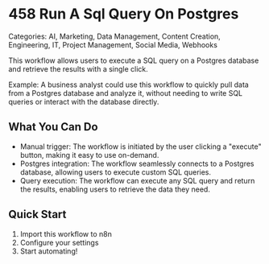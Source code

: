 # 458 Run A Sql Query On Postgres

Categories: AI, Marketing, Data Management, Content Creation, Engineering, IT, Project Management, Social Media, Webhooks

This workflow allows users to execute a SQL query on a Postgres database and retrieve the results with a single click.

Example: A business analyst could use this workflow to quickly pull data from a Postgres database and analyze it, without needing to write SQL queries or interact with the database directly.

## What You Can Do
- Manual trigger: The workflow is initiated by the user clicking a "execute" button, making it easy to use on-demand.
- Postgres integration: The workflow seamlessly connects to a Postgres database, allowing users to execute custom SQL queries.
- Query execution: The workflow can execute any SQL query and return the results, enabling users to retrieve the data they need.

## Quick Start
1. Import this workflow to n8n
2. Configure your settings
3. Start automating!


